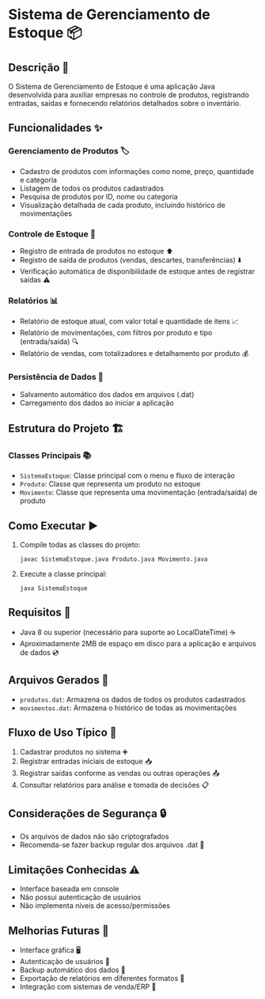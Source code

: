 # Sistema de Gerenciamento de Estoque 📦

## Descrição 📝
O Sistema de Gerenciamento de Estoque é uma aplicação Java desenvolvida para auxiliar empresas no controle de produtos, registrando entradas, saídas e fornecendo relatórios detalhados sobre o inventário.

## Funcionalidades ✨

### Gerenciamento de Produtos 🏷️
- Cadastro de produtos com informações como nome, preço, quantidade e categoria
- Listagem de todos os produtos cadastrados
- Pesquisa de produtos por ID, nome ou categoria
- Visualização detalhada de cada produto, incluindo histórico de movimentações

### Controle de Estoque 🔄
- Registro de entrada de produtos no estoque ⬆️
- Registro de saída de produtos (vendas, descartes, transferências) ⬇️
- Verificação automática de disponibilidade de estoque antes de registrar saídas ⚠️

### Relatórios 📊
- Relatório de estoque atual, com valor total e quantidade de itens 📈
- Relatório de movimentações, com filtros por produto e tipo (entrada/saída) 🔍
- Relatório de vendas, com totalizadores e detalhamento por produto 💰

### Persistência de Dados 💾
- Salvamento automático dos dados em arquivos (.dat)
- Carregamento dos dados ao iniciar a aplicação

## Estrutura do Projeto 🏗️

### Classes Principais 📚
- `SistemaEstoque`: Classe principal com o menu e fluxo de interação
- `Produto`: Classe que representa um produto no estoque
- `Movimento`: Classe que representa uma movimentação (entrada/saída) de produto

## Como Executar ▶️
1. Compile todas as classes do projeto:
   ```
   javac SistemaEstoque.java Produto.java Movimento.java
   ```
2. Execute a classe principal:
   ```
   java SistemaEstoque
   ```

## Requisitos 🔧
- Java 8 ou superior (necessário para suporte ao LocalDateTime) ☕
- Aproximadamente 2MB de espaço em disco para a aplicação e arquivos de dados 💿

## Arquivos Gerados 📁
- `produtos.dat`: Armazena os dados de todos os produtos cadastrados
- `movimentos.dat`: Armazena o histórico de todas as movimentações

## Fluxo de Uso Típico 🔄
1. Cadastrar produtos no sistema ➕
2. Registrar entradas iniciais de estoque 📥
3. Registrar saídas conforme as vendas ou outras operações 📤
4. Consultar relatórios para análise e tomada de decisões 📋

## Considerações de Segurança 🔒
- Os arquivos de dados não são criptografados
- Recomenda-se fazer backup regular dos arquivos .dat 🔄

## Limitações Conhecidas ⚠️
- Interface baseada em console
- Não possui autenticação de usuários
- Não implementa níveis de acesso/permissões

## Melhorias Futuras 🚀
- Interface gráfica 🖥️
- Autenticação de usuários 🔐
- Backup automático dos dados 💾
- Exportação de relatórios em diferentes formatos 📑
- Integração com sistemas de venda/ERP 🔄

